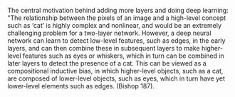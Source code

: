 The central motivation behind adding more layers and doing deep learning:
"The relationship between the pixels of an image and a high-level concept such as ‘cat’ is highly complex and nonlinear, and would be an extremely challenging problem for a two-layer network. However, a deep neural network can learn to detect low-level features, such as edges, in the early layers, and can then combine these in subsequent layers to make higher-level features such as eyes or whiskers, which in turn can be combined in later layers to detect the presence of a cat. This can be viewed as a compositional inductive bias, in which higher-level objects, such as a cat, are composed of lower-level objects, such as eyes, which in turn have yet lower-level elements such as edges.
(Bishop 187). 
